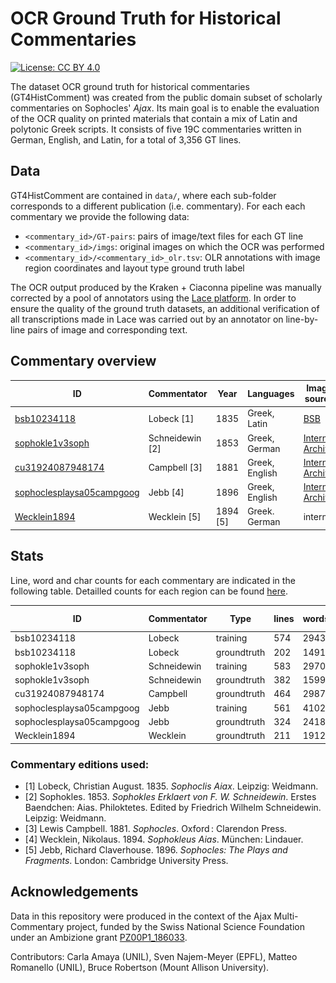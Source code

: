 # OCR Ground Truth for Historical Commentaries

[![License: CC BY 4.0](https://img.shields.io/badge/License-CC%20BY%204.0-lightgrey.svg)](https://creativecommons.org/licenses/by/4.0/)

The dataset OCR ground truth for historical commentaries (GT4HistComment) was created from the public domain subset of scholarly commentaries on Sophocles' *Ajax*. Its main goal is to enable the evaluation of the OCR quality on printed materials that contain a mix of Latin and polytonic Greek scripts. It consists of five 19C commentaries written in German, English, and Latin, for a total of 3,356 GT lines.

## Data

GT4HistComment are contained in `data/`, where each sub-folder corresponds to a different publication (i.e. commentary). For each each commentary we provide the following data:
- `<commentary_id>/GT-pairs`: pairs of image/text files for each GT line
- `<commentary_id>/imgs`: original images on which the OCR was performed
- `<commentary_id>/<commentary_id>_olr.tsv`: OLR annotations with image region coordinates and layout type ground truth label

The OCR output produced by the Kraken + Ciaconna pipeline was manually corrected by a pool of annotators using the [Lace platform](https://github.com/brobertson/Lace2/). In order to ensure the quality of the ground truth datasets, an additional verification of all transcriptions made in Lace was carried out by an annotator on line-by-line pairs of image and corresponding text.



## Commentary overview


|        ID     | Commentator     | Year | Languages | Image source | Line example |
|---------------|-----------------|------|-----------|--------------|--------------|
| [bsb10234118](./data/bsb10234118/)   | Lobeck [1]      | 1835 | Greek, Latin |[BSB](http://mdz-nbn-resolving.de/urn:nbn:de:bvb:12-bsb10234118-7)      | ![](data/bsb10234118/GT-pairs/bsb10234118_0096_28.png)|
|[sophokle1v3soph](data/sophokle1v3soph)| Schneidewin [2] | 1853  | Greek, German | [Internet Archive](https://archive.org/details/sophokle1v3soph/page/n49/mode/2up) | ![](data/sophokle1v3soph/GT-pairs/sophokle1v3soph_0140_30.png)|
| [cu31924087948174](./data/cu31924087948174/) | Campbell [3]    | 1881  | Greek, English | [Internet Archive]( https://archive.org/details/cu31924087948174) | ![](data/cu31924087948174/GT-pairs/cu31924087948174_0063_70.png) |
| [sophoclesplaysa05campgoog](./data/sophoclesplaysa05campgoog/) |Jebb [4] | 1896  | Greek, English | [Internet Archive](https://archive.org/details/sophoclesplaysa05campgoog) | ![](data/sophoclesplaysa05campgoog/GT-pairs/sophoclesplaysa05campgoog_0136_55.png) |
| [Wecklein1894](data/Wecklein1894/)  | Wecklein [5]  | 1894 [5] | Greek. German | internal | ![](data/Wecklein1894/GT-pairs/Wecklein1894_0087_6.png) |  

## Stats

Line, word and char counts for each commentary are indicated in the following table. Detailled counts for each region can be found [here](https://docs.google.com/spreadsheets/d/1BxtB38WbB1fFplp5mVncfHPH77Z5Z3dZT_0akFTxr0E/edit?usp=sharing).

| ID  | Commentator | Type | lines | words | all chars | greek chars|
|-------------|-------------|---------------------------|----------------|------|-------|-------|
| bsb10234118 | Lobeck | training |   574   | 2943  | 16081 | 5344  |
| bsb10234118 | Lobeck | groundtruth | 202   | 1491  | 7917  | 2786  |
| sophokle1v3soph | Schneidewin | training |   583   | 2970  | 16112 | 3269  |
| sophokle1v3soph | Schneidewin |   groundtruth        |  382   | 1599  | 8436  | 2191  |
| cu31924087948174 | Campbell    | groundtruth          | 464   | 2987  | 14291 | 3566  |
| sophoclesplaysa05campgoog| Jebb        | training |   561   | 4102  | 19141 | 5314  |
| sophoclesplaysa05campgoog | Jebb | groundtruth | 324   | 2418  | 10986 | 2805  |
| Wecklein1894 | Wecklein | groundtruth |  211   | 1912  | 9556  | 3268  |

### Commentary editions used:

- [1] Lobeck, Christian August. 1835. *Sophoclis Aiax*. Leipzig: Weidmann.
- [2] Sophokles. 1853. *Sophokles Erklaert von F. W. Schneidewin*. Erstes Baendchen: Aias. Philoktetes. Edited by Friedrich Wilhelm Schneidewin. Leipzig: Weidmann.
- [3] Lewis Campbell. 1881. *Sophocles*. Oxford : Clarendon Press.
- [4] Wecklein, Nikolaus. 1894. *Sophokleus Aias*. München: Lindauer.
- [5] Jebb, Richard Claverhouse. 1896. *Sophocles: The Plays and Fragments*. London: Cambridge University Press.

## Acknowledgements

Data in this repository were produced in the context of the Ajax Multi-Commentary project, funded by the Swiss National Science Foundation under an Ambizione grant [PZ00P1\_186033](http://p3.snf.ch/project-186033).

Contributors: Carla Amaya (UNIL), Sven Najem-Meyer (EPFL), Matteo Romanello (UNIL), Bruce Robertson (Mount Allison University).
